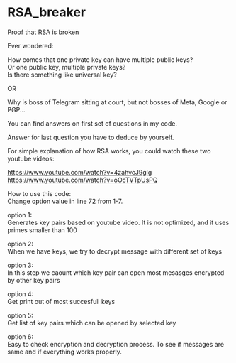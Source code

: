 # RSA_breaker
Proof that RSA is broken<br>

Ever wondered:<br>

How comes that one private key can have multiple public keys?<br>
Or one public key, multiple private keys?<br>
Is there something like universal key?<br>

OR<br>

Why is boss of Telegram sitting at court, but not bosses of Meta, Google or PGP...<br>

You can find answers on first set of questions in my code.<br>

Answer for last question you have to deduce by yourself.<br>

For simple explanation of how RSA works, you could watch these two youtube videos:<br>

https://www.youtube.com/watch?v=4zahvcJ9glg<br>
https://www.youtube.com/watch?v=oOcTVTpUsPQ<br>

How to use this code:<br>
Change option value in line 72 from 1-7.<br>

option 1:<br>
Generates key pairs based on youtube video. It is not optimized, and it uses primes smaller than 100<br>

option 2:<br>
When we have keys, we try to decrypt message with different set of keys<br>

option 3:<br>
In this step we caount which key pair can open most mesasges encrypted by other key pairs

option 4:<br>
Get print out of most succesfull keys

option 5:<br>
Get list of key pairs which can be opened by selected key

option 6:<br>
Easy to check encryption and decryption process. To see if messages are same and if everything works properly.